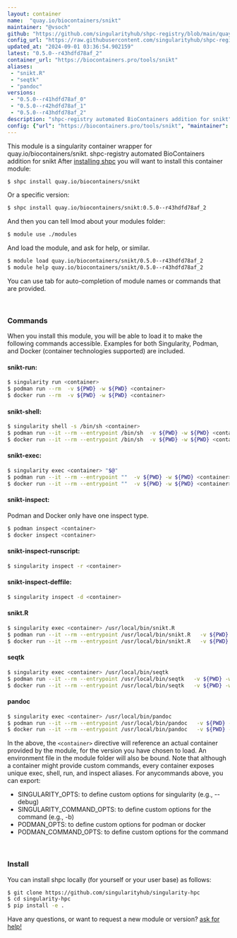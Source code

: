 ```yaml
---
layout: container
name:  "quay.io/biocontainers/snikt"
maintainer: "@vsoch"
github: "https://github.com/singularityhub/shpc-registry/blob/main/quay.io/biocontainers/snikt/container.yaml"
config_url: "https://raw.githubusercontent.com/singularityhub/shpc-registry/main/quay.io/biocontainers/snikt/container.yaml"
updated_at: "2024-09-01 03:36:54.902159"
latest: "0.5.0--r43hdfd78af_2"
container_url: "https://biocontainers.pro/tools/snikt"
aliases:
 - "snikt.R"
 - "seqtk"
 - "pandoc"
versions:
 - "0.5.0--r41hdfd78af_0"
 - "0.5.0--r42hdfd78af_1"
 - "0.5.0--r43hdfd78af_2"
description: "shpc-registry automated BioContainers addition for snikt"
config: {"url": "https://biocontainers.pro/tools/snikt", "maintainer": "@vsoch", "description": "shpc-registry automated BioContainers addition for snikt", "latest": {"0.5.0--r43hdfd78af_2": "sha256:c35173b682ae55a5cc99d44b4e7d7b1c8c4b1e756fe6a4ef371d0c84da87a67b"}, "tags": {"0.5.0--r41hdfd78af_0": "sha256:269918776ab7e236c31ee209cd815e5a11dc5ed4620aeb5090263914fd9def9d", "0.5.0--r42hdfd78af_1": "sha256:31e40c36c138f5a5b3b40464d6a9b6ec0d316e3ce5b8762b21412fdef5040185", "0.5.0--r43hdfd78af_2": "sha256:c35173b682ae55a5cc99d44b4e7d7b1c8c4b1e756fe6a4ef371d0c84da87a67b"}, "docker": "quay.io/biocontainers/snikt", "aliases": {"snikt.R": "/usr/local/bin/snikt.R", "seqtk": "/usr/local/bin/seqtk", "pandoc": "/usr/local/bin/pandoc"}}
---
```


This module is a singularity container wrapper for quay.io/biocontainers/snikt.
shpc-registry automated BioContainers addition for snikt
After [installing shpc](#install) you will want to install this container module:


```bash
$ shpc install quay.io/biocontainers/snikt
```

Or a specific version:

```bash
$ shpc install quay.io/biocontainers/snikt:0.5.0--r43hdfd78af_2
```

And then you can tell lmod about your modules folder:

```bash
$ module use ./modules
```

And load the module, and ask for help, or similar.

```bash
$ module load quay.io/biocontainers/snikt/0.5.0--r43hdfd78af_2
$ module help quay.io/biocontainers/snikt/0.5.0--r43hdfd78af_2
```

You can use tab for auto-completion of module names or commands that are provided.

<br>

### Commands

When you install this module, you will be able to load it to make the following commands accessible.
Examples for both Singularity, Podman, and Docker (container technologies supported) are included.

#### snikt-run:

```bash
$ singularity run <container>
$ podman run --rm  -v ${PWD} -w ${PWD} <container>
$ docker run --rm  -v ${PWD} -w ${PWD} <container>
```

#### snikt-shell:

```bash
$ singularity shell -s /bin/sh <container>
$ podman run --it --rm --entrypoint /bin/sh  -v ${PWD} -w ${PWD} <container>
$ docker run --it --rm --entrypoint /bin/sh  -v ${PWD} -w ${PWD} <container>
```

#### snikt-exec:

```bash
$ singularity exec <container> "$@"
$ podman run --it --rm --entrypoint ""  -v ${PWD} -w ${PWD} <container> "$@"
$ docker run --it --rm --entrypoint ""  -v ${PWD} -w ${PWD} <container> "$@"
```

#### snikt-inspect:

Podman and Docker only have one inspect type.

```bash
$ podman inspect <container>
$ docker inspect <container>
```

#### snikt-inspect-runscript:

```bash
$ singularity inspect -r <container>
```

#### snikt-inspect-deffile:

```bash
$ singularity inspect -d <container>
```


#### snikt.R

```bash
$ singularity exec <container> /usr/local/bin/snikt.R
$ podman run --it --rm --entrypoint /usr/local/bin/snikt.R   -v ${PWD} -w ${PWD} <container> -c " $@"
$ docker run --it --rm --entrypoint /usr/local/bin/snikt.R   -v ${PWD} -w ${PWD} <container> -c " $@"
```


#### seqtk

```bash
$ singularity exec <container> /usr/local/bin/seqtk
$ podman run --it --rm --entrypoint /usr/local/bin/seqtk   -v ${PWD} -w ${PWD} <container> -c " $@"
$ docker run --it --rm --entrypoint /usr/local/bin/seqtk   -v ${PWD} -w ${PWD} <container> -c " $@"
```


#### pandoc

```bash
$ singularity exec <container> /usr/local/bin/pandoc
$ podman run --it --rm --entrypoint /usr/local/bin/pandoc   -v ${PWD} -w ${PWD} <container> -c " $@"
$ docker run --it --rm --entrypoint /usr/local/bin/pandoc   -v ${PWD} -w ${PWD} <container> -c " $@"
```



In the above, the `<container>` directive will reference an actual container provided
by the module, for the version you have chosen to load. An environment file in the
module folder will also be bound. Note that although a container
might provide custom commands, every container exposes unique exec, shell, run, and
inspect aliases. For anycommands above, you can export:

 - SINGULARITY_OPTS: to define custom options for singularity (e.g., --debug)
 - SINGULARITY_COMMAND_OPTS: to define custom options for the command (e.g., -b)
 - PODMAN_OPTS: to define custom options for podman or docker
 - PODMAN_COMMAND_OPTS: to define custom options for the command

<br>

### Install

You can install shpc locally (for yourself or your user base) as follows:

```bash
$ git clone https://github.com/singularityhub/singularity-hpc
$ cd singularity-hpc
$ pip install -e .
```

Have any questions, or want to request a new module or version? [ask for help!](https://github.com/singularityhub/singularity-hpc/issues)